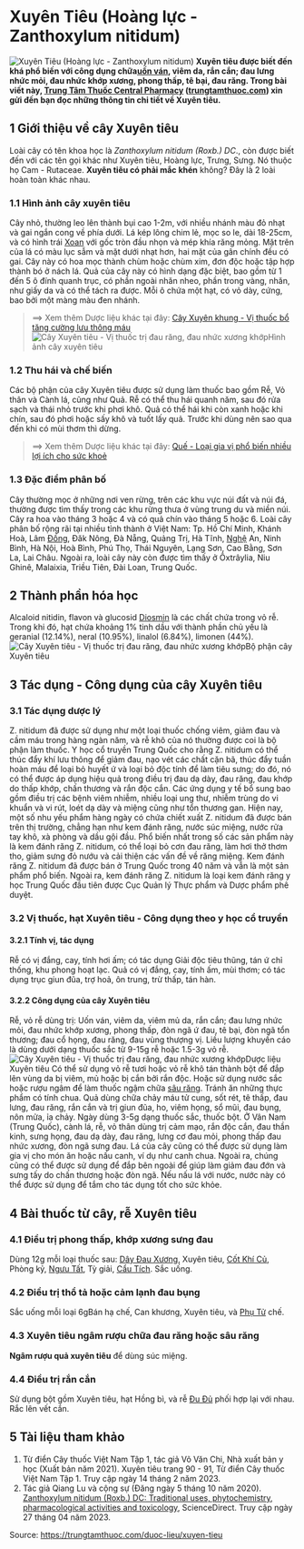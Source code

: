 # Xuyên Tiêu (Hoàng lực - Zanthoxylum nitidum)

![Xuyên Tiêu \(Hoàng lực - Zanthoxylum nitidum\)](https://trungtamthuoc.com/images/others/cay-xuyen-tieu-1-2261.jpg)
**Xuyên tiêu được biết đến khá phổ biến với công dụng chữa[uốn ván](https://trungtamthuoc.com/bai-viet/benh-uon-van "uốn ván"), viêm da, rắn cắn; đau lưng nhức mỏi, đau nhức khớp xương, phong thấp, tê bại, đau răng. Trong bài viết này, [Trung Tâm Thuốc Central Pharmacy](https://trungtamthuoc.com/ "Trung Tâm Thuốc Central Pharmacy") ([trungtamthuoc.com](https://trungtamthuoc.com/ "trungtamthuoc.com")) xin gửi đến bạn đọc những thông tin chi tiết về Xuyên tiêu.**
##  1 Giới thiệu về cây Xuyên tiêu
Loài cây có tên khoa học là _Zanthoxylum nitidum (Roxb.) DC_., còn được biết đến với các tên gọi khác như Xuyên tiêu, Hoàng lực, Trưng, Sưng. Nó thuộc họ Cam - Rutaceae.
**Xuyên tiêu có phải mắc khén** không? Đây là 2 loài hoàn toàn khác nhau.
### 1.1 Hình ảnh cây xuyên tiêu
Cây nhỏ, thường leo lên thành bụi cao 1-2m, với nhiều nhánh màu đỏ nhạt và gai ngắn cong về phía dưới. Lá kép lông chim lẻ, mọc so le, dài 18-25cm, và có hình trái [Xoan](https://trungtamthuoc.com/duoc-lieu/cay-xoan "Xoan") với gốc tròn đầu nhọn và mép khía răng mỏng. Mặt trên của lá có màu lục sẫm và mặt dưới nhạt hơn, hai mặt của gân chính đều có gai. Cây này có hoa mọc thành chùm hoặc chùm xim, đơn độc hoặc tập hợp thành bó ở nách lá. Quả của cây này có hình dạng đặc biệt, bao gồm từ 1 đến 5 ô đính quanh trục, có phần ngoài nhăn nheo, phần trong vàng, nhăn, như giấy da và có thể tách ra được. Mỗi ô chứa một hạt, có vỏ dày, cứng, bao bởi một màng màu đen nhánh.
> ==> Xem thêm Dược liệu khác tại đây: [Cây Xuyên khung - Vị thuốc bổ tăng cường lưu thông máu](https://trungtamthuoc.com/duoc-lieu/xuyen-khung-31)
![Cây Xuyên tiêu - Vị thuốc trị đau răng, đau nhức xương khớp](https://trungtamthuoc.com/images/item/cay-xuyen-tieu-4.jpg)Hình ảnh cây xuyên tiêu
### 1.2 Thu hái và chế biến
Các bộ phận của cây Xuyên tiêu được sử dụng làm thuốc bao gồm Rễ, Vỏ thân và Cành lá, cũng như Quả. Rễ có thể thu hái quanh năm, sau đó rửa sạch và thái nhỏ trước khi phơi khô. Quả có thể hái khi còn xanh hoặc khi chín, sau đó phơi hoặc sấy khô và tuốt lấy quả. Trước khi dùng nên sao qua đến khi có mùi thơm thì dừng.
> ==> Xem thêm Dược liệu khác tại đây: [Quế - Loại gia vị phổ biến nhiều lợi ích cho sức khoẻ](https://trungtamthuoc.com/duoc-lieu/que-51)
### 1.3 Đặc điểm phân bố
Cây thường mọc ở những nơi ven rừng, trên các khu vực núi đất và núi đá, thường được tìm thấy trong các khu rừng thưa ở vùng trung du và miền núi. Cây ra hoa vào tháng 3 hoặc 4 và có quả chín vào tháng 5 hoặc 6.
Loài cây phân bố rộng rãi tại nhiều tỉnh thành ở Việt Nam: Tp. Hồ Chí Minh, Khánh Hoà, Lâm [Đồng](https://trungtamthuoc.com/hoat-chat/dong "Đồng"), Đăk Nông, Đà Nẵng, Quảng Trị, Hà Tĩnh, [Nghệ](https://trungtamthuoc.com/duoc-lieu/nghe-21 "Nghệ") An, Ninh Bình, Hà Nội, Hoà Bình, Phú Thọ, Thái Nguyên, Lạng Sơn, Cao Bằng, Sơn La, Lai Châu.
Ngoài ra, loài cây này còn được tìm thấy ở Ôxtrâylia, Niu Ghinê, Malaixia, Triều Tiên, Đài Loan, Trung Quốc.
##  2 Thành phần hóa học
Alcaloid nitidin, flavon và glucosid [Diosmin](https://trungtamthuoc.com/hoat-chat/diosmin "Diosmin") là các chất chứa trong vỏ rễ. Trong khi đó, hạt chứa khoảng 1% tinh dầu với thành phần chủ yếu là geranial (12.14%), neral (10.95%), linalol (6.84%), limonen (44%).
![Cây Xuyên tiêu - Vị thuốc trị đau răng, đau nhức xương khớp](https://trungtamthuoc.com/images/item/cay-xuyen-tieu-3.jpg)Bộ phận cây Xuyên tiêu
##  3 Tác dụng - Công dụng của cây Xuyên tiêu
### 3.1 Tác dụng dược lý 
Z. nitidum đã được sử dụng như một loại thuốc chống viêm, giảm đau và cầm máu trong hàng ngàn năm, và rễ khô của nó thường được coi là bộ phận làm thuốc. Y học cổ truyền Trung Quốc cho rằng Z. nitidum có thể thúc đẩy khí lưu thông để giảm đau, nạo vét các chất cặn bã, thúc đẩy tuần hoàn máu để loại bỏ huyết ứ và loại bỏ độc tính để làm tiêu sưng; do đó, nó có thể được áp dụng hiệu quả trong điều trị đau dạ dày, đau răng, đau khớp do thấp khớp, chấn thương và rắn độc cắn. Các ứng dụng y tế bổ sung bao gồm điều trị các bệnh viêm nhiễm, nhiều loại ung thư, nhiễm trùng do vi khuẩn và vi rút, loét dạ dày và miệng cũng như tổn thương gan.
Hiện nay, một số nhu yếu phẩm hàng ngày có chứa chiết xuất Z. nitidum đã được bán trên thị trường, chẳng hạn như kem đánh răng, nước súc miệng, nước rửa tay khô, xà phòng và dầu gội đầu. Phổ biến nhất trong số các sản phẩm này là kem đánh răng Z. nitidum, có thể loại bỏ cơn đau răng, làm hơi thở thơm tho, giảm sưng đỏ nướu và cải thiện các vấn đề về răng miệng. Kem đánh răng Z. nitidum đã được bán ở Trung Quốc trong 40 năm và vẫn là một sản phẩm phổ biến. Ngoài ra, kem đánh răng Z. nitidum là loại kem đánh răng y học Trung Quốc đầu tiên được Cục Quản lý Thực phẩm và Dược phẩm phê duyệt.
### 3.2 Vị thuốc, hạt Xuyên tiêu - Công dụng theo y học cổ truyền
#### 3.2.1 Tính vị, tác dụng
Rễ có vị đắng, cay, tính hơi ấm; có tác dụng Giải độc tiêu thũng, tán ứ chỉ thống, khu phong hoạt lạc. Quả có vị đắng, cay, tính ấm, mùi thơm; có tác dụng trục giun đũa, trợ hoả, ôn trung, trừ thấp, tán hàn.
#### 3.2.2 Công dụng của cây Xuyên tiêu
Rễ, vỏ rễ dùng trị: Uốn ván, viêm da, viêm mủ da, rắn cắn; đau lưng nhức mỏi, đau nhức khớp xương, phong thấp, đòn ngã ứ đau, tê bại, đòn ngã tổn thương; đau cổ họng, đau răng, đau vùng thượng vị. Liều lượng khuyến cáo là dùng dưới dạng thuốc sắc từ 9-15g rễ hoặc 1.5-3g vỏ rễ.
![Cây Xuyên tiêu - Vị thuốc trị đau răng, đau nhức xương khớp](https://trungtamthuoc.com/images/item/cay-xuyen-tieu-2.jpg)Dược liệu Xuyên tiêu
Có thể sử dụng vỏ rễ tươi hoặc vỏ rễ khô tán thành bột để đắp lên vùng da bị viêm, mủ hoặc bị cắn bởi rắn độc. Hoặc sử dụng nước sắc hoặc rượu ngâm để làm thuốc ngậm chữa [sâu răng](https://trungtamthuoc.com/bai-viet/benh-sau-rang "sâu răng"). Tránh ăn những thực phẩm có tính chua.
Quả dùng chữa chảy máu tử cung, sốt rét, tê thấp, đau lưng, đau răng, rắn cắn và trị giun đũa, ho, viêm họng, sổ mũi, đau bụng, nôn mửa, ỉa chảy. Ngày dùng 3-5g dạng thuốc sắc, thuốc bột. 
Ở Vân Nam (Trung Quốc), cành lá, rễ, vỏ thân dùng trị cảm mạo, rắn độc cắn, đau thần kinh, sưng họng, đau dạ dày, đau răng, lưng cơ đau mỏi, phong thấp đau nhức xương, đòn ngã sưng đau. 
Lá của cây cũng có thể được sử dụng làm gia vị cho món ăn hoặc nấu canh, ví dụ như canh chua. Ngoài ra, chúng cũng có thể được sử dụng để đắp bên ngoài để giúp làm giảm đau đớn và sưng tấy do chấn thương hoặc đòn ngã. Nếu nấu lá với nước, nước này có thể được sử dụng để tắm cho tác dụng tốt cho sức khỏe.
##  4 Bài thuốc từ cây, rễ Xuyên tiêu
### 4.1 Điều trị phong thấp, khớp xương sưng đau
Dùng 12g mỗi loại thuốc sau: [Dây Đau Xương](https://trungtamthuoc.com/duoc-lieu/day-dau-xuong "Dây Đau Xương"), Xuyên tiêu, [Cốt Khí Củ](https://trungtamthuoc.com/duoc-lieu/cot-khi-cu "Cốt Khí Củ"), Phòng kỷ, [Ngưu Tất](https://trungtamthuoc.com/duoc-lieu/nguu-tat-86 "Ngưu Tất"), Tỳ giải, [Cẩu Tích](https://trungtamthuoc.com/duoc-lieu/cau-tich "Cẩu Tích"). Sắc uống.
### 4.2 Điều trị thổ tả hoặc cảm lạnh đau bụng
Sắc uống mỗi loại 6gBán hạ chế, Can khương, Xuyên tiêu, và [Phụ Tử](https://trungtamthuoc.com/duoc-lieu/phu-tu "Phụ Tử") chế.
### 4.3 Xuyên tiêu ngâm rượu chữa đau răng hoặc sâu răng
**Ngâm rượu quả xuyên tiêu** để dùng súc miệng.
### 4.4 Điều trị rắn cắn
Sử dụng bột gồm Xuyên tiêu, hạt Hồng bì, và rễ [Đu Đủ](https://trungtamthuoc.com/duoc-lieu/du-du-01 "Đu Đủ") phối hợp lại với nhau. Rắc lên vết cắn.
##  5 Tài liệu tham khảo
  1. Từ điển Cây thuốc Việt Nam Tập 1, tác giả Võ Văn Chi, Nhà xuất bản y học (Xuất bản năm 2021). Xuyên tiêu trang 90 - 91, Từ điển Cây thuốc Việt Nam Tập 1. Truy cập ngày 14 tháng 2 năm 2023.
  2. Tác giả Qiang Lu và cộng sự (Đăng ngày 5 tháng 10 năm 2020). [Zanthoxylum nitidum (Roxb.) DC: Traditional uses, phytochemistry, pharmacological activities and toxicology](https://www.sciencedirect.com/science/article/abs/pii/S0378874120308138?via%3Dihub), ScienceDirect. Truy cập ngày 27 tháng 04 năm 2023.




Source: https://trungtamthuoc.com/duoc-lieu/xuyen-tieu